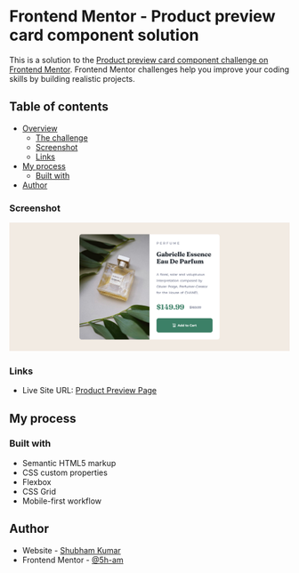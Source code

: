 # Frontend Mentor - Product preview card component solution

This is a solution to the [Product preview card component challenge on Frontend Mentor](https://www.frontendmentor.io/challenges/product-preview-card-component-GO7UmttRfa). Frontend Mentor challenges help you improve your coding skills by building realistic projects. 

## Table of contents

- [Overview](#overview)
  - [The challenge](#the-challenge)
  - [Screenshot](#screenshot)
  - [Links](#links)
- [My process](#my-process)
  - [Built with](#built-with)
- [Author](#author)


### Screenshot

![Project Screenshot](https://github.com/5h-am/product_preview_card/blob/main/Screenshot%202025-08-08%20at%2017-29-09%20Gabrielle%20Essence%20Eau%20De%20Parfum.png?raw=True)


### Links

- Live Site URL: [Product Preview Page](https://5h-am.github.io/product_preview_card/)

## My process

### Built with

- Semantic HTML5 markup
- CSS custom properties
- Flexbox
- CSS Grid
- Mobile-first workflow

## Author

- Website - [Shubham Kumar](https://www.5ham.com)
- Frontend Mentor - [@5h-am](https://www.frontendmentor.io/profile/5h-am)

